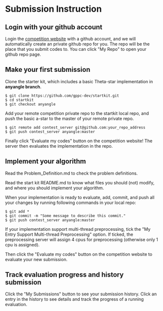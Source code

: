 # Submission Instruction

## Login with your github account

Login the [competition website](https://gppc.search-conference.org/grid) with a github account, and we will automatically create an private github repo for you. 
The repo will be the place that you submit codes to. You can click "My Repo" to open your github repo page.

## Make your first submission

Clone the starter kit, which includes a basic Theta-star implementation in **anyangle branch**. 

```
$ git clone https://github.com/gppc-dev/startkit.git
$ cd startkit
$ git checkout anyangle
```
Add your remote competition private repo to the startkit local repo, and push the basic a-star to the master of your remote private repo.
```
$ git remote add contest_server git@github.com:your_repo_address
$ git push contest_server anyangle:master
```
Finally click "Evaluate my codes" button on the competition website! The server then evaluates the implementation in the repo.

## Implement your algorithm

Read the Problem_Definition.md to check the problem definitions.

Read the start kit README.md to know what files you should (not) modify, and where you should implement your algorithm.

When your implementation is ready to evaluate, add, commit, and push all your changes by running following commands in your local repo:
```
$ git add *
$ git commit -m "Some message to describe this commit."
$ git push contest_server anyangle:master
```

If your implementation support multi-thread preprocessing, tick the "My Entry Support Multi-thread Preprocessing" option. 
If ticked, the preprocessing server will assign 4 cpus for preprocessing (otherwise only 1 cpu is assigned).

Then click the "Evaluate my codes" button on the competition website to evaluate your new submission.

## Track evaluation progress and history submission

Click the "My Submissions" button to see your submission history. 
Click an entry in the history to see details and track the progress of a running evaluation. 


